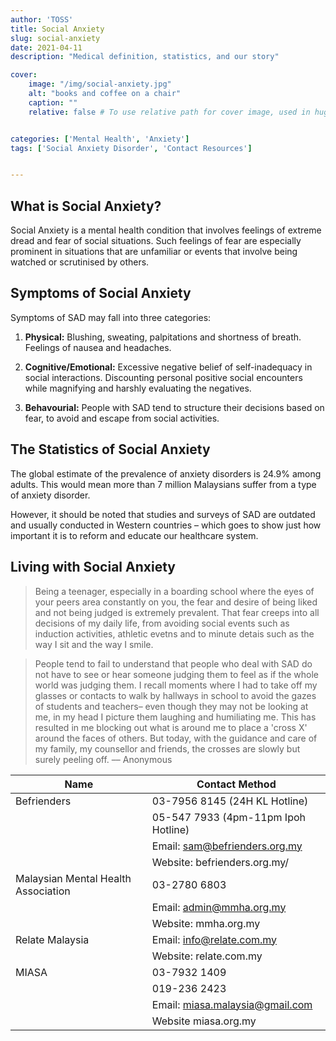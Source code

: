 ```yaml
---
author: 'TOSS'
title: Social Anxiety
slug: social-anxiety
date: 2021-04-11
description: "Medical definition, statistics, and our story"

cover:
    image: "/img/social-anxiety.jpg"
    alt: "books and coffee on a chair"
    caption: ""
    relative: false # To use relative path for cover image, used in hugo Page-bundles


categories: ['Mental Health', 'Anxiety']
tags: ['Social Anxiety Disorder', 'Contact Resources']


---
```



## What is Social Anxiety?
Social Anxiety is a mental health condition that involves feelings of extreme dread and fear of social situations. Such feelings of fear are especially prominent in situations that are unfamiliar or events that involve being watched or scrutinised by others.

## Symptoms of Social Anxiety
Symptoms of SAD may fall into three categories:

1. **Physical:** Blushing, sweating, palpitations and shortness of breath. Feelings of nausea and headaches.

2. **Cognitive/Emotional:** Excessive negative belief of self-inadequacy in social interactions. Discounting personal positive social encounters while magnifying and harshly evaluating the negatives.

3. **Behavourial:** People with SAD tend to structure their decisions based on fear, to avoid and escape from social activities.

## The Statistics of Social Anxiety
The global estimate of the prevalence of anxiety disorders is 24.9% among adults. This would mean more than 7 million Malaysians suffer from a type of anxiety disorder.

However, it should be noted that studies and surveys of SAD are outdated and usually conducted in Western countries – which goes to show just how important it is to reform and educate our healthcare system.

## Living with Social Anxiety
> Being a teenager, especially in a boarding school where the eyes of your peers area constantly on you, the fear and desire of being liked and not being judged is extremely prevalent. That fear creeps into all decisions of my daily life, from avoiding social events such as induction activities, athletic evetns and to minute detais  such as the way I sit and the way I smile.

> People tend to fail to understand that people who deal with SAD do not have to see or hear someone judging them to feel as if the whole world was judging them. I recall moments where I had to take off my glasses or contacts to walk by hallways in school to avoid the gazes of students and teachers– even though they may not be looking at me, in my head I picture them laughing and humiliating me. This has resulted in me blocking out what is around me to place a 'cross X' around the faces of others. But today, with the guidance and care of my family, my counsellor and friends, the crosses are slowly but surely peeling off. –– Anonymous


| Name | Contact Method |
|---|---|
| Befrienders | 03-7956 8145 (24H KL Hotline) |
|  | 05-547 7933 (4pm-11pm Ipoh Hotline) |
|  | Email: sam@befrienders.org.my |
|  | Website: befrienders.org.my/ |
| Malaysian Mental Health Association | 03-2780 6803 |
|  | Email: admin@mmha.org.my |
|  | Website: mmha.org.my |
| Relate Malaysia | Email: info@relate.com.my |
|  | Website: relate.com.my |
| MIASA | 03-7932 1409 |
|  | 019-236 2423 |
|  | Email: miasa.malaysia@gmail.com |
|  | Website miasa.org.my |
